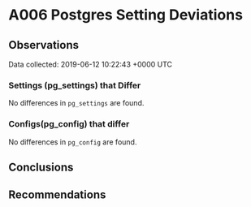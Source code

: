 # A006 Postgres Setting Deviations #

## Observations ##
Data collected: 2019-06-12 10:22:43 +0000 UTC  

### Settings (pg_settings) that Differ ###

No differences in `pg_settings` are found.

### Configs(pg_config) that differ ###

No differences in `pg_config` are found.



## Conclusions ##


## Recommendations ##

